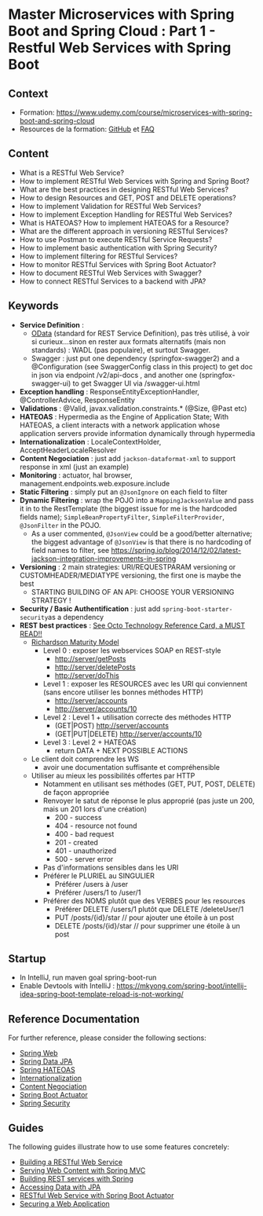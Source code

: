 # Master Microservices with Spring Boot and Spring Cloud : Part 1 - Restful Web Services with Spring Boot

## Context

* Formation: <https://www.udemy.com/course/microservices-with-spring-boot-and-spring-cloud>
* Resources de la formation: [GitHub](https://github.com/in28minutes/spring-microservices/tree/master/02.restful-web-services) et [FAQ](https://github.com/in28minutes/in28minutes-initiatives/blob/master/The-in28Minutes-TroubleshootingGuide-And-FAQ/quick-start.md)

## Content

* What is a RESTful Web Service?
* How to implement RESTful Web Services with Spring and Spring Boot?
* What are the best practices in designing RESTful Web Services?
* How to design Resources and GET, POST and DELETE operations?
* How to implement Validation for RESTful Web Services?
* How to implement Exception Handling for RESTful Web Services?
* What is HATEOAS? How to implement HATEOAS for a Resource?
* What are the different approach in versioning RESTful Services?
* How to use Postman to execute RESTful Service Requests?
* How to implement basic authentication with Spring Security?
* How to implement filtering for RESTful Services?
* How to monitor RESTful Services with Spring Boot Actuator?
* How to document RESTful Web Services with Swagger?
* How to connect RESTful Services to a backend with JPA?

## Keywords

* **Service Definition** :
  * [OData](https://www.odata.org) (standard for REST Service Definition), pas très utilisé, à voir si curieux...sinon en rester aux formats alternatifs (mais non standards) : WADL (pas populaire), et surtout Swagger.
  * Swagger : just put one dependency (springfox-swagger2) and a @Configuration (see SwaggerConfig class in this project) to get doc in json via endpoint /v2/api-docs , and another one (springfox-swagger-ui) to get Swagger UI via /swagger-ui.html
* **Exception handling** : ResponseEntityExceptionHandler, @ControllerAdvice, ResponseEntity
* **Validations** : @Valid, javax.validation.constraints.* (@Size, @Past etc)
* **HATEOAS** : Hypermedia as the Engine of Application State; With HATEOAS, a client interacts with a network application whose application servers provide information dynamically through hypermedia
* **Internationalization** : LocaleContextHolder, AcceptHeaderLocaleResolver
* **Content Negociation** : just add `jackson-dataformat-xml` to support response in xml (just an example)
* **Monitoring** : actuator, hal browser, management.endpoints.web.exposure.include
* **Static Filtering** : simply put an `@JsonIgnore` on each field to filter
* **Dynamic Filtering** : wrap the POJO into a `MappingJacksonValue` and pass it in to the RestTemplate (the biggest issue for me is the hardcoded fields name); `SimpleBeanPropertyFilter`, `SimpleFilterProvider`, `@JsonFilter` in the POJO.
  * As a user commented, `@JsonView` could be a good/better alternative; the biggest advantage of `@JsonView` is that there is no hardcoding of field names to filter, see <https://spring.io/blog/2014/12/02/latest-jackson-integration-improvements-in-spring>
* **Versioning** : 2 main strategies: URI/REQUESTPARAM versioning or CUSTOMHEADER/MEDIATYPE versioning, the first one is maybe the best
  * STARTING BUILDING OF AN API: CHOOSE YOUR VERSIONING STRATEGY !
* **Security / Basic Authentification** : just add `spring-boot-starter-security`as a dependency
* **REST best practices** : [See Octo Technology Reference Card, a MUST READ!!](https://blog.octo.com/wp-content/uploads/2014/12/OCTO-Refcard_API_Design_EN_3.0.pdf)
  * [Richardson Maturity Model](https://martinfowler.com/articles/richardsonMaturityModel.html)
    * Level 0 : exposer les webservices SOAP en REST-style
      * <http://server/getPosts>
      * <http://server/deletePosts>
      * <http://server/doThis>
    * Level 1 : exposer les RESOURCES avec les URI qui conviennent (sans encore utiliser les bonnes méthodes HTTP)
      * <http://server/accounts>
      * <http://server/accounts/10>
    * Level 2 : Level 1 + utilisation correcte des méthodes HTTP
      * (GET|POST) <http://server/accounts>
      * (GET|PUT|DELETE) <http://server/accounts/10>  
    * Level 3 : Level 2 + HATEOAS
      * return DATA + NEXT POSSIBLE ACTIONS
  * Le client doit comprendre les WS
    * avoir une documentation suffisante et compréhensible
  * Utiliser au mieux les possibilités offertes par HTTP
    * Notamment en utilisant ses méthodes (GET, PUT, POST, DELETE) de façon appropriée
    * Renvoyer le satut de réponse le plus approprié (pas juste un 200, mais un 201 lors d'une création)
      * 200 - success
      * 404 - resource not found
      * 400 - bad request
      * 201 - created
      * 401 - unauthorized
      * 500 - server error
    * Pas d'informations sensibles dans les URI
    * Préférer le PLURIEL au SINGULIER
      * Préférer /users à /user
      * Préférer /users/1 to /user/1
    * Préférer des NOMS plutôt que des VERBES pour les resources
      * Préférer DELETE /users/1 plutôt que DELETE /deleteUser/1
      * PUT /posts/{id}/star // pour ajouter une étoile à un post
      * DELETE /posts/{id}/star // pour supprimer une étoile à un post

## Startup

* In IntelliJ, run maven goal spring-boot-run
* Enable Devtools with IntelliJ : <https://mkyong.com/spring-boot/intellij-idea-spring-boot-template-reload-is-not-working/>

## Reference Documentation

For further reference, please consider the following sections:

* [Spring Web](https://docs.spring.io/spring-boot/docs/2.2.6.RELEASE/reference/htmlsingle/#boot-features-developing-web-applications)
* [Spring Data JPA](https://docs.spring.io/spring-boot/docs/2.2.6.RELEASE/reference/htmlsingle/#boot-features-jpa-and-spring-data)
* [Spring HATEOAS](https://docs.spring.io/spring-hateoas/docs/current/reference/html/#fundamentals.obtaining-links.builder.methods)
* [Internationalization](https://docs.spring.io/spring-boot/docs/2.2.6.RELEASE/reference/htmlsingle/#boot-features-internationalization)
* [Content Negociation](https://docs.spring.io/spring-boot/docs/2.2.6.RELEASE/reference/htmlsingle/#howto-write-an-xml-rest-service)
* [Spring Boot Actuator](https://docs.spring.io/spring-boot/docs/2.2.6.RELEASE/reference/htmlsingle/#production-ready)
* [Spring Security](https://docs.spring.io/spring-boot/docs/2.2.6.RELEASE/reference/htmlsingle/#boot-features-security)

## Guides

The following guides illustrate how to use some features concretely:

* [Building a RESTful Web Service](https://spring.io/guides/gs/rest-service/)
* [Serving Web Content with Spring MVC](https://spring.io/guides/gs/serving-web-content/)
* [Building REST services with Spring](https://spring.io/guides/tutorials/bookmarks/)
* [Accessing Data with JPA](https://spring.io/guides/gs/accessing-data-jpa/)
* [RESTful Web Service with Spring Boot Actuator](https://spring.io/guides/gs/actuator-service/)
* [Securing a Web Application](https://spring.io/guides/gs/securing-web/)
